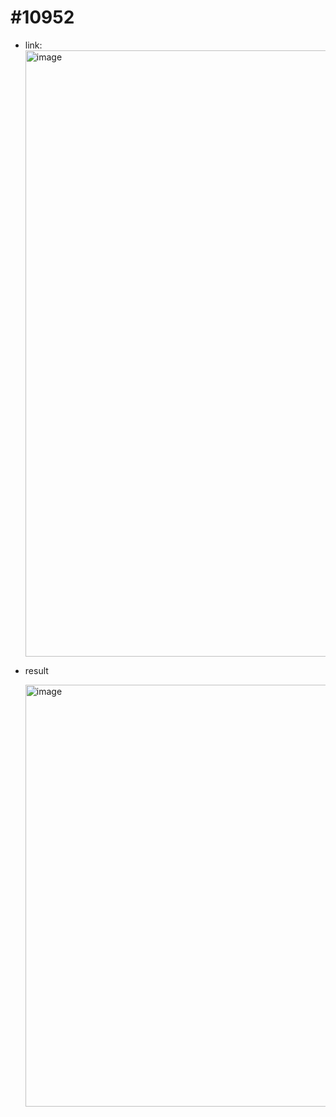 # #10952
- link: 
  <img width="970" alt="image" src="https://user-images.githubusercontent.com/67956826/148558202-c9e07749-b16c-493f-bfb8-06d858c89e0a.png">


- result
  
  <img width="675" alt="image" src="https://user-images.githubusercontent.com/67956826/148558235-20741d0c-f20e-4872-b437-542b9e028713.png">
